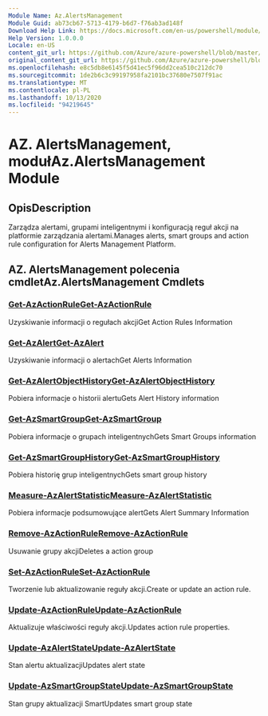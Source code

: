 ```yaml
---
Module Name: Az.AlertsManagement
Module Guid: ab73cb67-5713-4179-b6d7-f76ab3ad148f
Download Help Link: https://docs.microsoft.com/en-us/powershell/module/az.alertsmanagement
Help Version: 1.0.0.0
Locale: en-US
content_git_url: https://github.com/Azure/azure-powershell/blob/master/src/AlertsManagement/AlertsManagement/help/Az.AlertsManagement.md
original_content_git_url: https://github.com/Azure/azure-powershell/blob/master/src/AlertsManagement/AlertsManagement/help/Az.AlertsManagement.md
ms.openlocfilehash: e8c5db8e6145f5d41ec5f96dd2cea510c212dc70
ms.sourcegitcommit: 1de2b6c3c99197958fa2101bc37680e7507f91ac
ms.translationtype: MT
ms.contentlocale: pl-PL
ms.lasthandoff: 10/13/2020
ms.locfileid: "94219645"
---
```

# <span data-ttu-id="f446c-101">AZ. AlertsManagement, moduł</span><span class="sxs-lookup"><span data-stu-id="f446c-101">Az.AlertsManagement Module</span></span>
## <span data-ttu-id="f446c-102">Opis</span><span class="sxs-lookup"><span data-stu-id="f446c-102">Description</span></span>
<span data-ttu-id="f446c-103">Zarządza alertami, grupami inteligentnymi i konfiguracją reguł akcji na platformie zarządzania alertami.</span><span class="sxs-lookup"><span data-stu-id="f446c-103">Manages alerts, smart groups and action rule configuration for Alerts Management Platform.</span></span>

## <span data-ttu-id="f446c-104">AZ. AlertsManagement polecenia cmdlet</span><span class="sxs-lookup"><span data-stu-id="f446c-104">Az.AlertsManagement Cmdlets</span></span>
### [<span data-ttu-id="f446c-105">Get-AzActionRule</span><span class="sxs-lookup"><span data-stu-id="f446c-105">Get-AzActionRule</span></span>](Get-AzActionRule.md)
<span data-ttu-id="f446c-106">Uzyskiwanie informacji o regułach akcji</span><span class="sxs-lookup"><span data-stu-id="f446c-106">Get Action Rules Information</span></span>

### [<span data-ttu-id="f446c-107">Get-AzAlert</span><span class="sxs-lookup"><span data-stu-id="f446c-107">Get-AzAlert</span></span>](Get-AzAlert.md)
<span data-ttu-id="f446c-108">Uzyskiwanie informacji o alertach</span><span class="sxs-lookup"><span data-stu-id="f446c-108">Get Alerts Information</span></span>

### [<span data-ttu-id="f446c-109">Get-AzAlertObjectHistory</span><span class="sxs-lookup"><span data-stu-id="f446c-109">Get-AzAlertObjectHistory</span></span>](Get-AzAlertObjectHistory.md)
<span data-ttu-id="f446c-110">Pobiera informacje o historii alertu</span><span class="sxs-lookup"><span data-stu-id="f446c-110">Gets Alert History information</span></span>

### [<span data-ttu-id="f446c-111">Get-AzSmartGroup</span><span class="sxs-lookup"><span data-stu-id="f446c-111">Get-AzSmartGroup</span></span>](Get-AzSmartGroup.md)
<span data-ttu-id="f446c-112">Pobiera informacje o grupach inteligentnych</span><span class="sxs-lookup"><span data-stu-id="f446c-112">Gets Smart Groups information</span></span>

### [<span data-ttu-id="f446c-113">Get-AzSmartGroupHistory</span><span class="sxs-lookup"><span data-stu-id="f446c-113">Get-AzSmartGroupHistory</span></span>](Get-AzSmartGroupHistory.md)
<span data-ttu-id="f446c-114">Pobiera historię grup inteligentnych</span><span class="sxs-lookup"><span data-stu-id="f446c-114">Gets smart group history</span></span>

### [<span data-ttu-id="f446c-115">Measure-AzAlertStatistic</span><span class="sxs-lookup"><span data-stu-id="f446c-115">Measure-AzAlertStatistic</span></span>](Measure-AzAlertStatistic.md)
<span data-ttu-id="f446c-116">Pobiera informacje podsumowujące alert</span><span class="sxs-lookup"><span data-stu-id="f446c-116">Gets Alert Summary Information</span></span>

### [<span data-ttu-id="f446c-117">Remove-AzActionRule</span><span class="sxs-lookup"><span data-stu-id="f446c-117">Remove-AzActionRule</span></span>](Remove-AzActionRule.md)
<span data-ttu-id="f446c-118">Usuwanie grupy akcji</span><span class="sxs-lookup"><span data-stu-id="f446c-118">Deletes a action group</span></span>

### [<span data-ttu-id="f446c-119">Set-AzActionRule</span><span class="sxs-lookup"><span data-stu-id="f446c-119">Set-AzActionRule</span></span>](Set-AzActionRule.md)
<span data-ttu-id="f446c-120">Tworzenie lub aktualizowanie reguły akcji.</span><span class="sxs-lookup"><span data-stu-id="f446c-120">Create or update an action rule.</span></span>

### [<span data-ttu-id="f446c-121">Update-AzActionRule</span><span class="sxs-lookup"><span data-stu-id="f446c-121">Update-AzActionRule</span></span>](Update-AzActionRule.md)
<span data-ttu-id="f446c-122">Aktualizuje właściwości reguły akcji.</span><span class="sxs-lookup"><span data-stu-id="f446c-122">Updates action rule properties.</span></span>

### [<span data-ttu-id="f446c-123">Update-AzAlertState</span><span class="sxs-lookup"><span data-stu-id="f446c-123">Update-AzAlertState</span></span>](Update-AzAlertState.md)
<span data-ttu-id="f446c-124">Stan alertu aktualizacji</span><span class="sxs-lookup"><span data-stu-id="f446c-124">Updates alert state</span></span>

### [<span data-ttu-id="f446c-125">Update-AzSmartGroupState</span><span class="sxs-lookup"><span data-stu-id="f446c-125">Update-AzSmartGroupState</span></span>](Update-AzSmartGroupState.md)
<span data-ttu-id="f446c-126">Stan grupy aktualizacji Smart</span><span class="sxs-lookup"><span data-stu-id="f446c-126">Updates smart group state</span></span>

